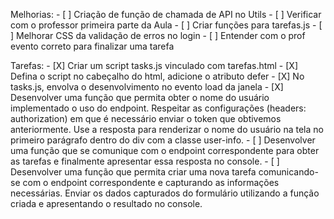 Melhorias:
    - [ ] Criação de função de chamada de API no Utils
    - [ ] Verificar com o professor primeira parte da Aula
    - [ ] Criar funções para tarefas.js
    - [ ] Melhorar CSS da validação de erros no login
    - [ ] Entender com o prof evento correto para finalizar uma tarefa

Tarefas:
    - [X] Criar um script tasks.js vinculado com tarefas.html
    - [X] Defina o script no cabeçalho do html, adicione o atributo defer
    - [X] No tasks.js, envolva o desenvolvimento no evento load da janela
    - [X] Desenvolver uma função que permita obter o nome do usuário implementado o uso do endpoint. Respeitar as configurações (headers: authorization) em que é necessário enviar o token que obtivemos anteriormente. Use a resposta para renderizar o nome do usuário na tela no primeiro parágrafo dentro do div com a classe user-info.
    - [ ] Desenvolver uma função que se comunique com o endpoint correspondente para obter as tarefas e finalmente apresentar essa resposta no console.
    - [ ] Desenvolver uma função que permita criar uma nova tarefa comunicando-se com o endpoint correspondente e capturando as informações necessárias. Enviar os dados capturados do formulário utilizando a função criada e apresentando o resultado no console.
